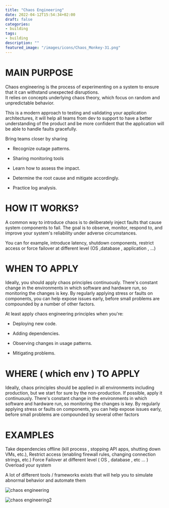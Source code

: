 ```yaml
---
title: "Chaos Engineering"
date: 2022-04-12T15:54:34+02:00
draft: false
categories:
- building
tags:
- building
description: ""
featured_image: "/images/icons/Chaos_Monkey-31.png"
---
```


# MAIN PURPOSE

Chaos engineering is the process of experimenting on a system to ensure that it can withstand unexpected disruptions.  
It relies on concepts underlying chaos theory, which focus on random and unpredictable behavior.

This is a modern approach to testing and validating your application architectures, it will help all teams from dev to support to have a better understanding of the product and be more confident that the application will be able to handle faults gracefully.

Bring teams closer by sharing

* Recognize outage patterns.

* Sharing monitoring tools

* Learn how to assess the impact.

* Determine the root cause and mitigate accordingly.

* Practice log analysis.



# HOW IT WORKS?

A common way to introduce chaos is to deliberately inject faults that cause system components to fail. The goal is to observe, monitor, respond to, and improve your system's reliability under adverse circumstances.

You can for example, introduce latency, shutdown components, restrict access or force failover at different level (OS ,database , application , ...)



# WHEN TO APPLY

Ideally, you should apply chaos principles continuously. There's constant change in the environments in which software and hardware run, so monitoring the changes is key. By regularly applying stress or faults on components, you can help expose issues early, before small problems are compounded by a number of other factors.

At least apply chaos engineering principles when you're:

* Deploying new code.

* Adding dependencies.

* Observing changes in usage patterns.

* Mitigating problems.



# WHERE ( which env ) TO APPLY

Ideally, chaos principles should be applied in all environments including production, but we start for sure by the non-production. If possible, apply it continuously. There's constant change in the environments in which software and hardware run, so monitoring the changes is key. By regularly applying stress or faults on components, you can help expose issues early, before small problems are compounded by several other factors



# EXAMPLES


Take dependencies offline (kill process , stopping API apps, shutting down VMs, etc.),
Restrict access (enabling firewall rules, changing connection strings, etc.)
Force Failover at different level  ( OS , database , etc … )  
Overload your system

A lot of different tools / frameworks exists that will help you to simulate abnormal behavior and automate them  


![chaos engineering](/images/building/chaos_engineering1.png)


![chaos engineering2](/images/building/chaos_engineering2.png)

 
